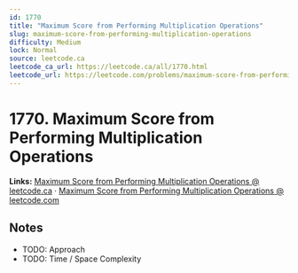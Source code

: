 ```yaml
--- 
id: 1770
title: "Maximum Score from Performing Multiplication Operations"
slug: maximum-score-from-performing-multiplication-operations
difficulty: Medium
lock: Normal
source: leetcode.ca
leetcode_ca_url: https://leetcode.ca/all/1770.html
leetcode_url: https://leetcode.com/problems/maximum-score-from-performing-multiplication-operations/
---
```


# 1770. Maximum Score from Performing Multiplication Operations

**Links:** [Maximum Score from Performing Multiplication Operations @ leetcode.ca](https://leetcode.ca/all/1770.html) · [Maximum Score from Performing Multiplication Operations @ leetcode.com](https://leetcode.com/problems/maximum-score-from-performing-multiplication-operations/)

## Notes
- TODO: Approach
- TODO: Time / Space Complexity
